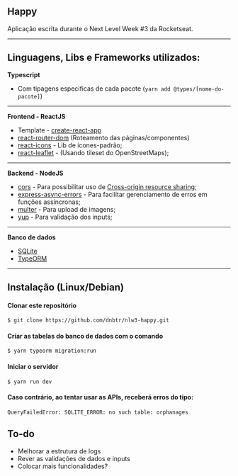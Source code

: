 ## Happy

Aplicação escrita durante o Next Level Week #3 da Rocketseat.

---

## Linguagens, Libs e Frameworks utilizados:

**Typescript**
- Com tipagens especificas de cada pacote (`yarn add @types/[nome-do-pacote]`)

---

**Frontend - ReactJS**
- Template - [create-react-app](https://github.com/facebook/create-react-app)
- [react-router-dom](https://reactrouter.com) (Roteamento das páginas/componentes)
- [react-icons](https://react-icons.github.io/react-icons) - Lib de ícones-padrão;
- [react-leaflet](https://react-leaflet.js.org) - (Usando tileset do OpenStreetMaps);

---

**Backend - NodeJS**
- [cors](https://www.npmjs.com/package/cors) - Para possibilitar uso de [Cross-origin resource sharing](https://en.wikipedia.org/wiki/Cross-origin_resource_sharing);
- [express-async-errors](https://www.npmjs.com/package/express-async-errors) - Para facilitar gerenciamento de erros em funções assíncronas;
- [multer](https://www.npmjs.com/package/multer) - Para upload de imagens;
- [yup](https://www.npmjs.com/package/yup) - Para validação dos inputs;

---

**Banco de dados**
- [SQLite](https://www.sqlite.org)
- [TypeORM](https://typeorm.io)

---
## Instalação (Linux/Debian)

#### Clonar este repositório
`$ git clone https://github.com/dnbtr/nlw3-happy.git`

#### Criar as tabelas do banco de dados com o comando
`$ yarn typeorm migration:run`

#### Iniciar o servidor 
`$ yarn run dev`

#### Caso contrário, ao tentar usar as APIs, receberá erros do tipo:
```
QueryFailedError: SQLITE_ERROR: no such table: orphanages
```

## To-do

- Melhorar a estrutura de logs
- Rever as validações de dados e inputs
- Colocar mais funcionalidades?